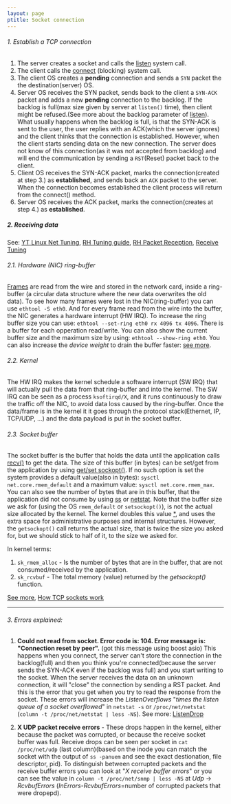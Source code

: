```yaml
---
layout: page
ptitle: Socket connection
---
```


###### 1. Establish a TCP connection
1. The server creates a socket and calls the [listen](http://man7.org/linux/man-pages/man2/listen.2.html) system call.
2. The client calls the [connect](http://man7.org/linux/man-pages/man2/connect.2.html) (blocking) system call.
3. The client OS creates a **pending** connection and sends a `SYN` packet the the destination(server) OS.
4. Server OS receives the SYN packet, sends back to the client a `SYN-ACK` packet and adds a new **pending** connection to the backlog. If the backlog is full(max size given by server at `listen()` time), then client might be refused.(See more about the backlog parameter of [listen](http://man7.org/linux/man-pages/man2/listen.2.html)). What usually happens when the backlog is full, is that the SYN-ACK is sent to the user, the user replies with an ACK(which the server ignores) and the client thinks that the connection is established. However, when the client starts sending data on the new connection. The server does not know of this connection(as it was not accepted from backlog) and will end the communication by sending a `RST`(Reset) packet back to the client.
5. Client OS receives the SYN-ACK packet, marks the connection(created at step 3.) as **established**, and sends back an `ACK` packet to the server. When the connection becomes established the client process will return from the connect() method.
6. Server OS receives the ACK packet, marks the connection(creates at step 4.) as **established**.

##### 2. Receiving data
See:
[YT Linux Net Tuning](https://www.youtube.com/watch?v=ZYCKSN4xf84),
[RH Tuning guide](https://access.redhat.com/documentation/en-us/red_hat_enterprise_linux/7/html/performance_tuning_guide/sect-red_hat_enterprise_linux-performance_tuning_guide-networking-configuration_tools#sect-Red_Hat_Enterprise_Linux-Performance_Tuning_Guide-Configuration_tools-Configuring_the_hardware_buffer),
[RH Packet Reception](https://access.redhat.com/documentation/en-us/red_hat_enterprise_linux/6/html/performance_tuning_guide/s-network-packet-reception),
[Receive Tuning](https://blog.packagecloud.io/eng/2016/06/22/monitoring-tuning-linux-networking-stack-receiving-data/)
###### 2.1. Hardware (NIC) ring-buffer
[Frames](https://en.wikipedia.org/wiki/Frame_(networking)) are read from the
wire and stored in the network card, inside a ring-buffer (a circular data
structure where the new data overwrites the old data).
To see how many frames were lost in the NIC(ring-buffer) you can use
`ethtool -S eth0`. And for every frame read from the wire into the buffer, the
NIC generates a hardware interrupt (HW IRQ). To increase the ring buffer size
you can use: `ethtool --set-ring eth0 rx 4096 tx 4096`. There is a buffer for
each opperation read/write. You can also show the current buffer size and the
maximum size by using: `ethtool --show-ring eth0`. You can also increase the
*device weight* to drain the buffer faster:
[see more](https://access.redhat.com/documentation/en-us/red_hat_enterprise_linux/6/html/performance_tuning_guide/s-network-common-queue-issues#s-network-commonque-nichwbuf).

###### 2.2. Kernel
The HW IRQ makes the kernel schedule a software interrupt (SW IRQ) that will
actually pull the data from that ring-buffer and into the kernel. The SW IRQ can
be seen as a process `ksoftirqd/X`, and it runs continuously to draw the traffic
off the NIC, to avoid data loss caused by the ring-buffer.
Once the data/frame is in the kernel it it goes through the protocol
stack(Ethernet, IP, TCP/UDP, ...) and the data payload is put in the socket
buffer.

###### 2.3. Socket buffer
The socket buffer is the buffer that holds the data until the application calls
[recv()](http://man7.org/linux/man-pages/man2/recv.2.html) to get the data. The
size of this buffer (in bytes) can be set/get from the application by using
[get/set sockopt()](http://man7.org/linux/man-pages/man2/setsockopt.2.html).
If no such option is set the system provides a default value(also in bytes):
`sysctl net.core.rmem_default` and a maximum value:
`sysctl net.core.rmem_max`. You can also see the number of bytes that are in
this buffer, that the application did not consume by using
[ss](http://man7.org/linux/man-pages/man8/ss.8.html) or
[netstat](http://man7.org/linux/man-pages/man8/netstat.8.html). Note that the
buffer size we ask for (using the OS `rmem_default` or `setsockopt()`), is not
the actual size allocated by the kernel. The kernel doubles this value
[*](http://man7.org/linux/man-pages/man7/tcp.7.html#DESCRIPTION), and uses the
extra space for administrative purposes and internal structures. However, the
`getsockopt()` call returns the actual size, that is twice the size you asked
for, but we should stick to half of it, to the size we asked for.

In kernel terms:
1. `sk_rmem_alloc` - Is the number of bytes that are in the buffer, that are not
consumed/received by the application.
2. `sk_rcvbuf` - The total memory (value) returned by the *getsockopt()*
function.

[See more](https://access.redhat.com/documentation/en-us/red_hat_enterprise_linux/6/html/performance_tuning_guide/s-network-commonque-soft),
[How TCP sockets work](https://eklitzke.org/how-tcp-sockets-work)

---

###### 3. Errors explained:
1. **Could not read from socket. Error code is: 104. Error message is:
"Connection reset by peer".** (got this message using boost asio) This happens
when you connect, the server can't store the connection in the backlog(full) and
then you think you're connected(because the server sends the SYN-ACK even if the
backlog was full) and you start writing to the socket. When the server receives
the data on an unknown connection, it will "close" the connection by sending a
RST packet. And this is the error that you get when you try to read the response
from the socket. These errors will increase the *ListenOverflows* "*times the
listen queue of a socket overflowed*" in `netstat -s` or `/proc/net/netstat`
(`column -t /proc/net/netstat | less -NS`).
See more: [ListenDrop](
https://github.com/netdata/netdata/issues/3234#issuecomment-355613706)

2. **X UDP packet receive errors** - These drops happen in the kernel, either
because the packet was corrupted, or because the receive socket buffer was full.
Receive drops can be seen per socket in `cat /proc/net/udp` (last column)(based
on the inode you can match the socket with the output of `ss -panuem` and see
the exact destionation, file descriptor, pid). To distinguish between corrupted
packets and the receive buffer errors you can look at "*X receive buffer
errors*" or you can see the value in `column -t /proc/net/snmp | less -NS` at
*Udp* -> *RcvbufErrors* (*InErrors*-*RcvbufErrors*=number of corrupted packets
that were dropepd).
